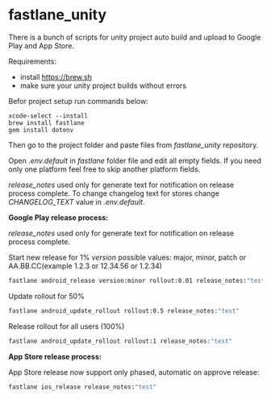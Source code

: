 

# fastlane_unity

There is a bunch of scripts for unity project auto build and upload to Google Play and App Store.

Requirements:
 - install https://brew.sh
 - make sure your unity project builds without errors

Befor project setup run commands below:

    xcode-select --install
    brew install fastlane
    gem install dotenv

Then go to the project folder and paste files from *fastlane_unity* repository.

Open *.env.default* in *fastlane* folder file and edit all empty fields. If you need only one platform feel free to skip another platform fields.

*release_notes* used only for generate text for notification on release process complete. 
To change changelog text for stores change *CHANGELOG_TEXT* value in  *.env.default*.

**Google Play release process:**

*release_notes* used only for generate text for notification on release process complete.

Start new release for 1%
*version* possible values: major, minor, patch or AA.BB.CC(example 1.2.3 or 12.34.56 or 1.2.34)

```bash
fastlane android_release version:minor rollout:0.01 release_notes:"test"
```

Update rollout for 50%

```bash
fastlane android_update_rollout rollout:0.5 release_notes:"test"
```

Release rollout for all users (100%)

```bash
fastlane android_update_rollout rollout:1 release_notes:"test"
```

**App Store release process:**

App Store release now support only phased, automatic on approve release:

```bash
fastlane ios_release release_notes:"test"
```

